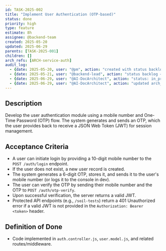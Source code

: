 ```yaml
---
id: TASK-2025-002
title: "Implement User Authentication (OTP-based)"
status: done
priority: high
type: feature
estimate: 8h
assignee: @backend-team
created: 2025-05-20
updated: 2025-06-29
parents: [TASK-2025-001]
children: []
arch_refs: [ARCH-service-auth]
audit_log:
  - {date: 2025-05-20, user: "@pm", action: "created with status backlog"}
  - {date: 2025-05-21, user: "@backend-lead", action: "status backlog → in_progress"}
  - {date: 2025-06-29, user: "@AI-DocArchitect", action: "status: in_progress → done"}
  - {date: 2025-06-29, user: "@AI-DocArchitect", action: "updated arch_refs"}
---
```

## Description
Develop the user authentication module using a mobile number and One-Time Password (OTP) flow. The system generates and sends an OTP, which the user provides back to receive a JSON Web Token (JWT) for session management.

## Acceptance Criteria
- A user can initiate login by providing a 10-digit mobile number to the `POST /auth/login` endpoint.
- If the user does not exist, a new user record is created.
- The system generates a 6-digit OTP, stores it, and sends it to the user's mobile number (or logs it to the console in dev).
- The user can verify the OTP by sending their mobile number and the OTP to `POST /auth/otp-verify`.
- Upon successful verification, the server returns a valid JWT.
- Protected API endpoints (e.g., `/soil-tests`) return a 401 Unauthorized error if a valid JWT is not provided in the `Authorization: Bearer <token>` header.

## Definition of Done
- Code implemented in `auth.controller.js`, `user.model.js`, and related routes/middleware.
